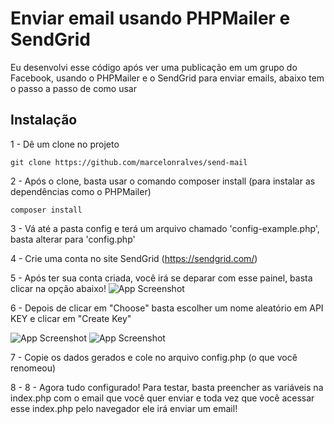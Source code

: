 
# Enviar email usando PHPMailer e SendGrid

Eu desenvolvi esse código após ver uma publicação em um grupo do Facebook, usando o PHPMailer e o SendGrid para enviar emails, abaixo tem o passo a passo de como usar


## Instalação

1 - Dê um clone no projeto

```
git clone https://github.com/marcelonralves/send-mail
```
2 - Após o clone, basta usar o comando composer install (para instalar as dependências como o PHPMailer)

```
composer install
```

3 - Vá até a pasta config e terá um arquivo chamado 'config-example.php', basta alterar para 'config.php'

4 - Crie uma conta no site SendGrid (https://sendgrid.com/)

5 - Após ter sua conta criada, você irá se deparar com esse painel, basta clicar na opção abaixo!
![App Screenshot](https://i.imgur.com/p82Jcu0.png)

6 - Depois de clicar em "Choose" basta escolher um nome aleatório em API KEY e clicar em "Create Key"

![App Screenshot](https://i.imgur.com/m5nHzMT.png)
![App Screenshot](https://i.imgur.com/QjSjnKi.png)

7 - Copie os dados gerados e cole no arquivo config.php (o que você renomeou)

8 - 8 - Agora tudo configurado! Para testar, basta preencher as variáveis na index.php com o email que você quer enviar e toda vez que você acessar esse index.php pelo navegador ele irá enviar um email!

